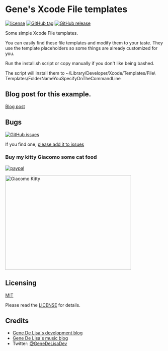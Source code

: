 # Gene's Xcode File templates

[![license](https://img.shields.io/github/license/mashape/apistatus.svg)](https://en.wikipedia.org/wiki/MIT_License)
[![GitHub tag](https://img.shields.io/github/tag/genedelisa/tablebinding.svg)](https://github.com/genedelisa/XcodeFileTemplates/)
[![GitHub release](https://img.shields.io/github/release/genedelisa/tablebinding.svg)](https://github.com/genedelisa/XcodeFileTemplates/)

Some simple Xcode File templates.

You can easily find these file templates and modify them to your taste. They use
the template placeholders so some things are already customized for you.

Run the install.sh script or copy manually if you don't like being bashed.

The script will install them to ~/Library/Developer/Xcode/Templates/File\ Templates/FolderNameYouSpecifyOnTheCommandLine

## Blog post for this example.

[Blog post](http://www.rockhoppertech.com/blog/)


## Bugs


[![GitHub issues](https://img.shields.io/github/issues/genedelisa/tablebinding.svg)](https://github.com/genedelisa/XcodeFileTemplates/issues)

If you find one,
[please add it to issues](https://github.com/genedelisa/XcodeFileTemplates/issues)



### Buy my kitty Giacomo some cat food

[![paypal](https://www.paypalobjects.com/en_US/i/btn/btn_donate_SM.gif)](https://www.paypal.com/cgi-bin/webscr?cmd=_donations&business=F5KE9Z29MH8YQ&bnP-DonationsBF:btn_donate_SM.gif:NonHosted)

<img src="http://www.rockhoppertech.com/blog/wp-content/uploads/2015/05/IMG_0657.png" alt="Giacomo Kitty" width="400" height="300">

## Licensing

[MIT](https://en.wikipedia.org/wiki/MIT_License)

Please read the [LICENSE](LICENSE) for details.

## Credits

*	[Gene De Lisa's development blog](http://rockhoppertech.com/blog/)
*	[Gene De Lisa's music blog](http://genedelisa.com/)
*   Twitter: [@GeneDeLisaDev](http://twitter.com/genedelisadev)
